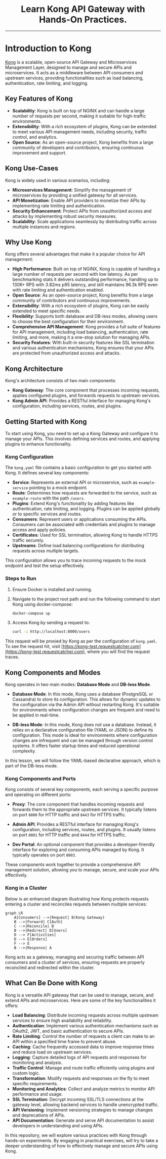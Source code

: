 <h1 align="center">Learn Kong API Gateway with Hands-On Practices.</h1>

---

# Introduction to Kong
[Kong](https://konghq.com/) is a scalable, open-source API Gateway and Microservices Management Layer, designed to manage and secure APIs and microservices. It acts as a middleware between API consumers and upstream services, providing functionalities such as load balancing, authentication, rate limiting, and logging.

## Key Features of Kong

- **Scalability**: Kong is built on top of NGINX and can handle a large number of requests per second, making it suitable for high-traffic environments.
- **Extensibility**: With a rich ecosystem of plugins, Kong can be extended to meet various API management needs, including security, traffic control, and analytics.
- **Open Source**: As an open-source project, Kong benefits from a large community of developers and contributors, ensuring continuous improvement and support.

## Kong Use-Cases

Kong is widely used in various scenarios, including:

- **Microservices Management**: Simplify the management of microservices by providing a unified gateway for all services.
- **API Monetization**: Enable API providers to monetize their APIs by implementing rate limiting and authentication.
- **Security Enhancement**: Protect APIs from unauthorized access and attacks by implementing robust security measures.
- **Scalability**: Scale applications seamlessly by distributing traffic across multiple instances and regions.

## Why Use Kong

Kong offers several advantages that make it a popular choice for API management:

- **High Performance**: Built on top of NGINX, Kong is capable of handling a large number of requests per second with low latency. As per benchmarking stats it delivers outstanding performance, handling up to 130K+ RPS with 3.82ms p95 latency, and still maintains 96.3k RPS even with rate limiting and authentication enabled.
- **Open Source**: As an open-source project, Kong benefits from a large community of contributors and continuous improvements.
- **Extensibility**: With a rich ecosystem of plugins, Kong can be easily extended to meet specific needs.
- **Flexibility**: Supports both database and DB-less modes, allowing users to choose the best configuration for their environment.
- **Comprehensive API Management**: Kong provides a full suite of features for API management, including load balancing, authentication, rate limiting, and more, making it a one-stop solution for managing APIs.
- **Security Features**: With built-in security features like SSL termination and various authentication mechanisms, Kong ensures that your APIs are protected from unauthorized access and attacks.

## Kong Architecture

Kong's architecture consists of two main components:

- **Kong Gateway**: The core component that processes incoming requests, applies configured plugins, and forwards requests to upstream services.
- **Kong Admin API**: Provides a RESTful interface for managing Kong's configuration, including services, routes, and plugins.

## Getting Started with Kong

To start using Kong, you need to set up a Kong Gateway and configure it to manage your APIs. This involves defining services and routes, and applying plugins to enhance functionality.

### Kong Configuration

The `kong.yaml` file contains a basic configuration to get you started with Kong. It defines several key components:

- **Service**: Represents an external API or microservice, such as `example-service` pointing to a mock endpoint.
- **Route**: Determines how requests are forwarded to the service, such as `example-route` with the path `/users`.
- **Plugins**: Extend Kong's functionality by adding features like authentication, rate limiting, and logging. Plugins can be applied globally or to specific services and routes.
- **Consumers**: Represent users or applications consuming the APIs. Consumers can be associated with credentials and plugins to manage access and apply policies.
- **Certificates**: Used for SSL termination, allowing Kong to handle HTTPS traffic securely.
- **Upstreams**: Define load balancing configurations for distributing requests across multiple targets.

This configuration allows you to trace incoming requests to the mock endpoint and test the setup effectively.

### Steps to Run

1. Ensure Docker is installed and running.
2. Navigate to the project root path and run the following command to start Kong using docker-compose:

   ```bash
   docker-compose up
   ```

3. Access Kong by sending a request to:

   ```bash
   curl -i http://localhost:8000/users
   ```

This request will be proxied by Kong as per the configuration of `kong.yaml`. To see the request hit, visit [https://kong-test.requestcatcher.com](https://kong-test.requestcatcher.com), where you will find the request traces.



## Kong Components and Modes

Kong operates in two main modes: **Database Mode** and **DB-less Mode**.

- **Database Mode**: In this mode, Kong uses a database (PostgreSQL or Cassandra) to store its configuration. This allows for dynamic updates to the configuration via the Admin API without restarting Kong. It's suitable for environments where configuration changes are frequent and need to be applied in real-time.

- **DB-less Mode**: In this mode, Kong does not use a database. Instead, it relies on a declarative configuration file (YAML or JSON) to define its configuration. This mode is ideal for environments where configuration changes are infrequent and can be managed through version control systems. It offers faster startup times and reduced operational complexity.

In this lesson, we will follow the YAML-based declarative approach, which is part of the DB-less mode.

### Kong Components and Ports

Kong consists of several key components, each serving a specific purpose and operating on different ports:

- **Proxy**: The core component that handles incoming requests and forwards them to the appropriate upstream services. It typically listens on port `8000` for HTTP traffic and `8443` for HTTPS traffic.

- **Admin API**: Provides a RESTful interface for managing Kong's configuration, including services, routes, and plugins. It usually listens on port `8001` for HTTP traffic and `8444` for HTTPS traffic.

- **Dev Portal**: An optional component that provides a developer-friendly interface for exploring and consuming APIs managed by Kong. It typically operates on port `8003`.

These components work together to provide a comprehensive API management solution, allowing you to manage, secure, and scale your APIs effectively.


### Kong in a Cluster

Below is an enhanced diagram illustrating how Kong protects requests entering a cluster and reconciles requests between multiple services:

```mermaid
graph LR
    A[Consumers] -->|Request| B(Kong Gateway)
    B -->|Forward| C[Auth]
    C -->|Reconcile| B
    B -->|Redirect| D[Users]
    D --> F[Activities]
    D --> E[Orders]
    F --> E
    B -->|Response| A
```

Kong acts as a gateway, managing and securing traffic between API consumers and a cluster of services, ensuring requests are properly reconciled and redirected within the cluster.


## What Can Be Done with Kong

Kong is a versatile API gateway that can be used to manage, secure, and extend APIs and microservices. Here are some of the key functionalities it offers:

- **Load Balancing**: Distribute incoming requests across multiple upstream services to ensure high availability and reliability.
- **Authentication**: Implement various authentication mechanisms such as OAuth2, JWT, and basic authentication to secure APIs.
- **Rate Limiting**: Control the number of requests a client can make to an API within a specified time frame to prevent abuse.
- **Caching**: Cache frequently accessed data to improve response times and reduce load on upstream services.
- **Logging**: Capture detailed logs of API requests and responses for monitoring and analysis.
- **Traffic Control**: Manage and route traffic efficiently using plugins and custom logic.
- **Transformation**: Modify requests and responses on the fly to meet specific requirements.
- **Monitoring and Analytics**: Collect and analyze metrics to monitor API performance and usage.
- **SSL Termination**: Decrypt incoming SSL/TLS connections at the gateway level, allowing backend services to handle unencrypted traffic.
- **API Versioning**: Implement versioning strategies to manage changes and deprecations of APIs.
- **API Documentation**: Generate and serve API documentation to assist developers in understanding and using APIs.

In this repository, we will explore various practices with Kong through hands-on experiments. By engaging in practical exercises, will try to take a deeper understanding of how to effectively manage and secure APIs using Kong.
